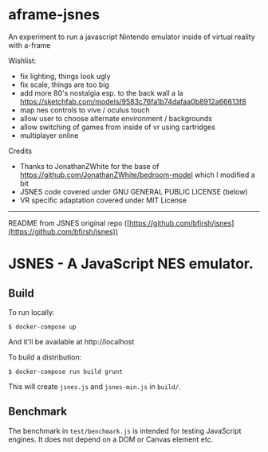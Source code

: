 # aframe-jsnes
An experiment to run a javascript Nintendo emulator inside of virtual reality with a-frame

Wishlist:
* fix lighting, things look ugly
* fix scale, things are too big
* add more 80's nostalgia esp. to the back wall a la https://sketchfab.com/models/9583c76fa1b74dafaa0b8912a66613f8
* map nes controls to vive / oculus touch
* allow user to choose alternate environment / backgrounds
* allow switching of games from inside of vr using cartridges
* multiplayer online

Credits
- Thanks to JonathanZWhite for the base of https://github.com/JonathanZWhite/bedroom-model which I modified a bit
- JSNES code covered under GNU GENERAL PUBLIC LICENSE (below)
- VR specific adaptation covered under MIT License

****

README from JSNES original repo ([https://github.com/bfirsh/jsnes](https://github.com/bfirsh/jsnes))

JSNES - A JavaScript NES emulator.
=====

Build
-----

To run locally:

    $ docker-compose up

And it'll be available at http://localhost

To build a distribution:

    $ docker-compose run build grunt

This will create ``jsnes.js`` and ``jsnes-min.js`` in ``build/``.

Benchmark
---------

The benchmark in ``test/benchmark.js`` is intended for testing JavaScript
engines. It does not depend on a DOM or Canvas element etc.
